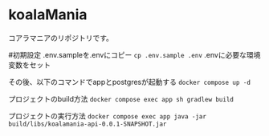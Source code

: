 # koalaMania
コアラマニアのリポジトリです。

#初期設定
.env.sampleを.envにコピー
`cp .env.sample .env`
.envに必要な環境変数をセット

その後、以下のコマンドでappとpostgresが起動する
`docker compose up -d`

プロジェクトのbuild方法
`docker compose exec app sh gradlew build`

プロジェクトの実行方法
`docker compose exec app java -jar build/libs/koalamania-api-0.0.1-SNAPSHOT.jar`
